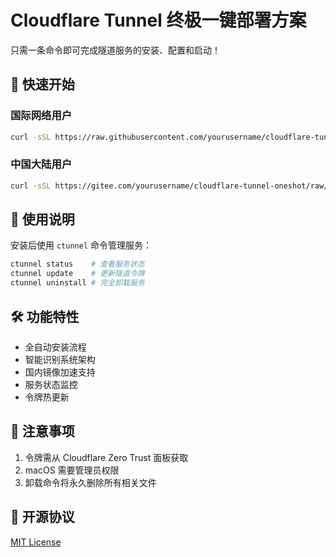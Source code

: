 # Cloudflare Tunnel 终极一键部署方案
只需一条命令即可完成隧道服务的安装、配置和启动！
## 🚀 快速开始
### 国际网络用户
```bash
curl -sSL https://raw.githubusercontent.com/yourusername/cloudflare-tunnel-oneshot/main/install.sh | sudo bash -s -- --token=你的隧道令牌
```
### 中国大陆用户
```bash
curl -sSL https://gitee.com/yourusername/cloudflare-tunnel-oneshot/raw/main/install.sh | sudo bash -s -- --token=你的隧道令牌 --cn
```
## 📜 使用说明
安装后使用 `ctunnel` 命令管理服务：
```bash
ctunnel status    # 查看服务状态
ctunnel update    # 更新隧道令牌
ctunnel uninstall # 完全卸载服务
```
## 🛠️ 功能特性
- 全自动安装流程
- 智能识别系统架构
- 国内镜像加速支持
- 服务状态监控
- 令牌热更新
## 📝 注意事项
1. 令牌需从 Cloudflare Zero Trust 面板获取
2. macOS 需要管理员权限
3. 卸载命令将永久删除所有相关文件
## 📄 开源协议
[MIT License](LICENSE)
```